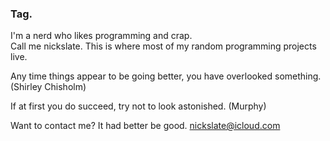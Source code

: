 ### Tag.
I'm a nerd who likes programming and crap.  
Call me nickslate.
This is where most of my random programming projects live.

Any time things appear to be going better, you have overlooked something. (Shirley Chisholm)

If at first you do succeed, try not to look astonished.  (Murphy)

Want to contact me?  It had better be good. nickslate@icloud.com

<!--
**nickslate/nickslate** is a ✨ _special_ ✨ repository because its `README.md` (this file) appears on your GitHub profile.

-->
